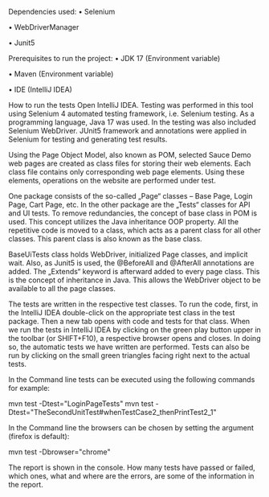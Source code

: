 Dependencies used:
• Selenium

• WebDriverManager

• Junit5

Prerequisites to run the project:
• JDK 17 (Environment variable)

• Maven (Environment variable)

• IDE (IntelliJ IDEA)

How to run the tests
Open IntelliJ IDEA. Testing was performed in this tool using Selenium 4 automated testing framework, i.e. Selenium testing. As a programming language, Java 17 was used. In the testing was also included Selenium WebDriver. JUnit5 framework and annotations were applied in Selenium for testing and generating test results.

Using the Page Object Model, also known as POM, selected Sauce Demo web pages are created as class files for storing their web elements. Each class file contains only corresponding web page elements. Using these elements, operations on the website are performed under test.

One package consists of the so-called „Page“ classes – Base Page, Login Page, Cart Page, etc. In the other package are the „Tests“ classes for API and UI tests. To remove redundancies, the concept of base class in POM is used. This concept utilizes the Java inheritance OOP property. All the repetitive code is moved to a class, which acts as a parent class for all other classes. This parent class is also known as the base class.

BaseUiTests class holds WebDriver, initialized Page classes, and implicit wait. Also, as Junit5 is used, the @BeforeAll and @AfterAll annotations are added. The „Extends“ keyword is afterward added to every page class. This is the concept of inheritance in Java. This allows the WebDriver object to be available to all the page classes.

The tests are written in the respective test classes. To run the code, first, in the IntelliJ IDEA double-click on the appropriate test class in the test package. Then a new tab opens with code and tests for that class. When we run the tests in IntelliJ IDEA by clicking on the green play button upper in the toolbar (or SHIFT+F10), a respective browser opens and closes. In doing so, the automatic tests we have written are performed. Tests can also be run by clicking on the small green triangles facing right next to the actual tests.

In the Command line tests can be executed using the following commands for example:

mvn test -Dtest="LoginPageTests" mvn test -Dtest="TheSecondUnitTest#whenTestCase2_thenPrintTest2_1"

In the Command line the browsers can be chosen by setting the argument (firefox is default):

mvn test -Dbrowser="chrome"

The report is shown in the console. How many tests have passed or failed, which ones, what and where are the errors, are some of the information in the report.
